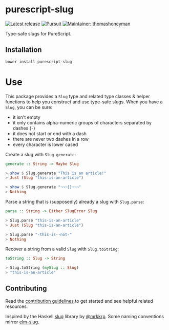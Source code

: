 # purescript-slug

[![Latest release](http://img.shields.io/github/release/thomashoneyman/purescript-slug.svg)](https://github.com/thomashoneyman/purescript-slug/releases)
[![Pursuit](http://pursuit.purescript.org/packages/purescript-slug/badge)](http://pursuit.purescript.org/packages/purescript-slug/)
[![Maintainer: thomashoneyman](https://img.shields.io/badge/maintainer-thomashoneyman-lightgrey.svg)](http://github.com/thomashoneyman)

Type-safe slugs for PureScript.

## Installation

```shell
bower install purescript-slug
```

# Use

This package provides a `Slug` type and related type classes & helper functions to help you construct and use type-safe slugs. When you have a `Slug`, you can be sure:

- it isn't empty
- it only contains alpha-numeric groups of characters separated by dashes (`-`)
- it does not start or end with a dash
- there are never two dashes in a row
- every character is lower cased

Create a slug with `Slug.generate`:

```purescript
generate :: String -> Maybe Slug

> show $ Slug.generate "This is an article!"
> Just (Slug "this-is-an-article")

> show $ Slug.generate "¬¬¬{}¬¬¬"
> Nothing
```

Parse a string that is (supposedly) already a slug with `Slug.parse`:

```purescript
parse :: String -> Either SlugError Slug

> Slug.parse "this-is-an-article"
> Just (Slug "this-is-an-article")

> Slug.parse "-this-is--not-"
> Nothing
```

Recover a string from a valid `Slug` with `Slug.toString`:

```purescript
toString :: Slug -> String

> Slug.toString (mySlug :: Slug)
> "this-is-an-article"
```

## Contributing

Read the [contribution guidelines](https://github.com/thomashoneyman/purescript-slug/blob/master/.github/contributing.md) to get started and see helpful related resources.

Inspired by the Haskell [slug](https://github.com/mrkkrp/slug) library by [@mrkkrp](https://github.com/mrkkrp). Some naming conventions mirror [elm-slug](https://github.com/hecrj/elm-slug).
